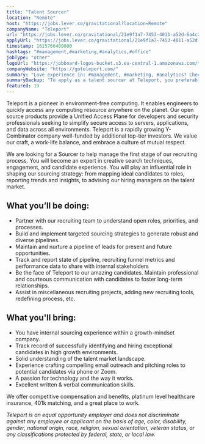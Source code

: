 ```yaml
---
title: "Talent Sourcer"
location: "Remote"
host: "https://jobs.lever.co/gravitational?location=Remote"
companyName: "Teleport"
url: "https://jobs.lever.co/gravitational/21e9f1a7-7453-4011-a52d-6a4c2957a579"
applyUrl: "https://jobs.lever.co/gravitational/21e9f1a7-7453-4011-a52d-6a4c2957a579/apply"
timestamp: 1615766400000
hashtags: "#management,#marketing,#analytics,#office"
jobType: "other"
logoUrl: "https://jobboard-logos-bucket.s3.eu-central-1.amazonaws.com/teleport"
companyWebsite: "https://goteleport.com/"
summary: "Love experience in: #management, #marketing, #analytics? Check out this job post!"
summaryBackup: "To apply as a talent sourcer at Teleport, you preferably need to have some knowledge of: #management, #marketing, #analytics."
featured: 19
---
```


Teleport is a pioneer in environment-free computing. It enables engineers to quickly access any computing resource anywhere on the planet. Our open source products provide a Unified Access Plane for developers and security professionals seeking to simplify secure access to servers, applications, and data across all environments. Teleport is a rapidly growing Y-Combinator company well-funded by additional top-tier investors. We value our craft, a work-life balance, and embrace a culture of mutual respect.

We are looking for a Sourcer to help manage the first stage of our recruiting process. You will become an expert in creative search techniques, engagement, and candidate experience. You will play an influential role in shaping our sourcing strategy: from mapping ideal candidates to roles, reporting trends and insights, to advising our hiring managers on the talent market.

## What you’ll be doing:

*   Partner with our recruiting team to understand open roles, priorities, and processes.
*   Build and implement targeted sourcing strategies to generate robust and diverse pipelines.
*   Maintain and nurture a pipeline of leads for present and future opportunities.
*   Track and report state of pipeline, recruiting funnel metrics and performance data to share with internal stakeholders
*   Be the face of Teleport to our amazing candidates. Maintain professional and courteous communication with candidates to foster long-term relationships.
*   Assist in miscellaneous recruiting projects, adding new recruiting tools, redefining process, etc.

## What you'll bring:

*   You have internal sourcing experience within a growth-mindset company.
*   Track record of successfully identifying and hiring exceptional candidates in high growth environments.
*   Solid understanding of the talent market landscape.
*   Experience crafting compelling email outreach and pitching roles to potential candidates via phone or Zoom.
*   A passion for technology and the way it works.
*   Excellent written & verbal communication skills.

We offer competitive compensation and benefits, platinum level healthcare insurance, 401k matching, and a great place to work.

_Teleport is an equal opportunity employer and does not discriminate against any employee or applicant on the basis of age, color, disability, gender, national origin, race, religion, sexual orientation, veteran status, or any classifications protected by federal, state, or local law._
